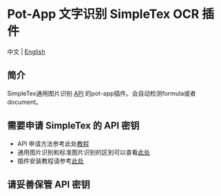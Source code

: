 # Pot-App 文字识别 SimpleTex OCR 插件

中文 | [English](README_EN.md)

## 简介
SimpleTex通用图片识别 [API](https://server.simpletex.cn/api/simpletex_ocr) 的pot-app插件。会自动检测formula或者document。

## 需要申请 SimpleTex 的 API 密钥

- API 申请方法参考此处[教程](https://pot-app.com/docs/api/recognize/simple_latex.html)
- 通用图片识别和标准图片识别的区别可以查看[此处](https://simpletex.net/api_doc)
- 插件安装教程请参考[此处](https://pot-app.com/docs/plugin.html)

## 请妥善保管 API 密钥